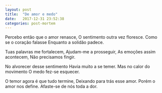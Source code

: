 ```yaml
---
layout: post
title:  "De amor e medo"
date:   2017-12-31 23:52:38
categories: post-mortem
---
```


Percebo então que o amor renasce,
O sentimento outra vez floresce.
Como se o coração falasse
Enquanto a solidão padece.

Tuas palavras me fortalecem,
Ajudam-me a prosseguir,
As emoções assim acontecem,
Não precisamos fingir.

No alvorecer desse sentimento
Havia muito a se temer.
Mas no calor do movimento
O medo fez-se esquecer.

O temor agora é que tudo termine,
Deixando para trás esse amor.
Porém o amor nos define.
Afaste-se de nós toda a dor.
